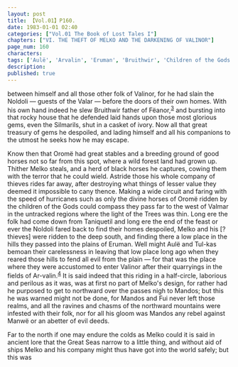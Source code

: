 ```yaml
---
layout: post
title: 【Vol.01】P160.
date: 1983-01-01 02:40
categories: ["Vol.01 The Book of Lost Tales I"]
chapters: ["VI. THE THEFT OF MELKO AND THE DARKENING OF VALINOR"]
page_num: 160
characters: 
tags: ['Aulë', 'Arvalin', 'Eruman', 'Bruithwir', 'Children of the Gods', 'Fëanor', 'Fui', 'go-Maidros']
description: 
published: true
---
```


<p style="text-indent: 0;">
between himself and all those other folk of Valinor, for he had slain the Noldoli — guests of the Valar — before the doors of their own homes. With his own hand indeed he slew Bruithwir father of Fëanor,<SUP><a href="{{site.baseurl}}/vol01-p171">3</a></SUP> and bursting into that rocky house that he defended laid hands upon those most glorious gems, even the Silmarils, shut in a casket of ivory. Now all that great treasury of gems he despoiled, and lading himself and all his companions to the utmost he seeks how he may escape.
</p>

Know then that Oromë had great stables and a breeding ground of good horses not so far from this spot, where a wild forest land had grown up. Thither Melko steals, and a herd of black horses he captures, cowing them with the terror that he could wield. Astride those his whole company of thieves rides far away, after destroying what things of lesser value they deemed it impossible to cany thence. Making a wide circuit and faring with the speed of hurricanes such as only the divine horses of Oromë ridden by the children of the Gods could compass they pass far to the west of Valmar in the untracked regions where the light of the Trees was thin. Long ere the folk had come down from Taniquetil and long ere the end of the feast or ever the Noldoli fared back to find their homes despoiled, Melko and his [?thieves] were ridden to the deep south, and finding there a low place in the hills they passed into the plains of Eruman. Well might Aulë and Tul-kas bemoan their carelessness in leaving that low place long ago when they reared those hills to fend all evil from the plain — for that was the place where they were accustomed to enter Valinor after their quarryings in the fields of Ar-valin.<SUP>[4]({{site.baseurl}}/vol01-p171)</SUP> It is said indeed that this riding in a half-circle, laborious and perilous as it was, was at first no part of Melko's design, for rather had he purposed to get to northward over the passes nigh to Mandos; but this he was warned might not be done, for Mandos and Fui never left those realms, and all the ravines and chasms of the northward mountains were infested with their folk, nor for all his gloom was Mandos any rebel against Manwë or an abetter of evil deeds.

Far to the north if one may endure the colds as Melko could it is said in ancient lore that the Great Seas narrow to a little thing, and without aid of ships Melko and his company might thus have got into the world safely; but this was

